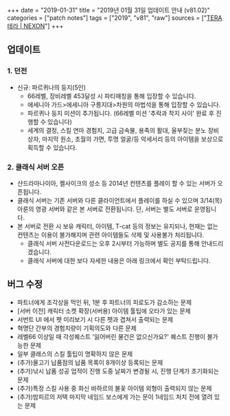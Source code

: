 +++
date = "2019-01-31"
title = "2019년 01월 31일 업데이트 안내 (v81.02)"
categories = ["patch notes"]
tags = ["2019", "v81", "raw"]
sources = ["[TERA 테라 | NEXON](http://tera.nexon.com/news/update/view.aspx?n4articlesn=377)"]
+++

## 업데이트

### **1.** 던전
- 신규: 파르퀴나의 둥지(5인)
  - 66레벨, 장비레벨 453달성 시 파티매칭을 통해 입장할 수 있습니다.  
  - 에세니아 가드>에세니아 구릉지대>차원의 마법석을 통해 입장할 수 있습니다.
  - 파르퀴나 둥지 미션이 추가됩니다. (66레벨 미션 '추락과 착지 사이' 완료 후 진행할 수 있습니다)
  - 세계의 결정, 스킬 연마 경험치, 고급 금속물, 용족의 활대, 울부짖는 분노 장비 상자, 마지막 원소, 초월의 가면, 투명 얼굴/등 악세서리 등의 아이템을 보상으로 획득할 수 있습니다.

### **2.** 클래식 서버 오픈
- 샨드라마나이아, 켈사이크의 성소 등 2014년 컨텐츠를 플레이 할 수 있는 서버가 오픈됩니다.
- 클래식 서버는 기존 서버와 다른 클라이언트에서 플레이를 하실 수 있으며 3/14(목) 아룬의 영광 서버와 같은 본 서버로 전환됩니다. 단, 서버는 별도 서버로 운영됩니다.
- 본 서버로 전환 시 보유 캐릭터, 아이템, T-cat 등의 정보는 유지되나, 현재는 없는 컨텐츠는 이용이 불가해지며 관련 아이템들도 삭제 및 사용불가 처리됩니다.
  - 클래식 서버 사전다운로드는 오후 2시부터 가능하며 별도 공지를 통해 안내드리겠습니다.
  - 클래식 서버에 대한 보다 자세한 내용은 아래 링크에서 확인 부탁드립니다.

## 버그 수정

- 파트너에게 조각상을 먹인 뒤, 1분 후 파트너의 피로도가 감소하는 문제
- [서버 이전] 캐릭터 소켓 확장(서버용) 아이템 툴팁에 오타가 있는 문제
- 서번트 UI 에서 펫 미리보기 시 다른 펫과 겹쳐서 출력되는 문제
- 혁명단 간부의 경험치량이 기획의도와 다른 문제
- 레벨66 이상일 때 각성퀘스트 '잃어버린 물건은 없으신가요?' 퀘스트 진행이 불가능한 문제
- 일부 클래스의 스킬 툴팁이 명확하지 않은 문제
- (추가)물고기 납품점의 납품 목록이 8개이상 등록되는 문제
- (추가)낚시 납품 성공 업적이 진행 도중 날짜가 변경될 시, 진행 단계가 초기화되는 문제
- (추가)특정 스킬 사용 중 화신 바하르의 불꽃 아이템 외형이 출력되지 않는 문제
- (추가)밤피르의 저택 마지막 네임드 보스에게 가는 문이 1네임드 처치 전에 열려 있는 문제
